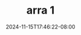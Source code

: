 --- 
title: "arra 1"
description: "nonton bokep arra 1 instagram video full new"
date: 2024-11-15T17:46:22-08:00
file_code: "fookiks5221b"
draft: false
cover: "uf74qw5of3m6ngup.jpg"
tags: ["arra", "bokep-indo", "bokep-viral", "bokep-ig"]
length: 58
fld_id: "1483158"
foldername: "Arra"
categories: ["Arra"]
views: 0
---